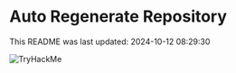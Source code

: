 # Auto Regenerate Repository

This README was last updated: 2024-10-12 08:29:30

 ![TryHackMe](https://tryhackme.com/badge/533634)